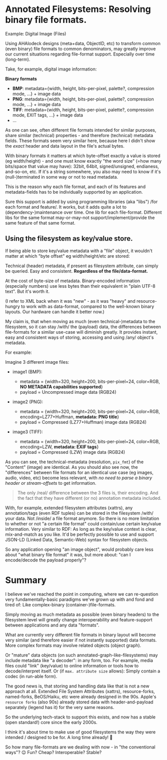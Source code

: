 # Annotated Filesystems: Resolving binary file formats.

Example: Digital Image (Files)

Using AHAlodeck designs (meta+data, ObjectID, etc) to transform common (even binary) file formats to common denominators, may greatly improve our current situations regarding file-format support. Especially over time (long-term).



Take, for example, digital image information:

**Binary formats**

  * **BMP**: metadata={width, height, bits-per-pixel, palette?, compression mode, ...} + image data
  * **PNG**: metadata={width, height, bits-per-pixel, palette?, compression mode, ...} + image data
  * **TIFF**: metadata={width, height, bits-per-pixel, palette?, compression mode, EXIT tags, ...} + image data
  * ...

As one can see, often different file formats intended for similar purposes, share similar (technical) properties - and therefore (technical) metadata fields. These formats seem very similar here, because here I didn't show the *exact* header and data layout in the file's actual bytes.

With binary formats it matters at which byte-offset exactly a value is stored (eg width/height) - and one must know exactly "the word size" (=how many bits/space that value may have): 32bit, 64bit, signed/unsigned, endianess, and-so-on, etc.
If it's a string somewhere, you also may need to know if it's (null-)terminated in some way or not to read metadata.

This is the reason why each file format, and each of its features and metadata-fields has to be individually supported by an application.

Sure this support is added by using programming libraries (aka "libs") /for each format and feature/.
It works, but it adds quite a lot to (dependency-)maintenance over time.
One lib for each file-format. Different libs for the same format may-or-may-not support/implement/provide the same feature of that same format.


## Using the filesystem as key/value store.

If being able to store key/value metadata with a "file" object, it wouldn't matter at which "byte offset" eg width/height/etc are stored:

Technical (header) metadata, if present as filesystem attribute, can simply be queried. Easy and consistent.
**Regardless of the file/data-format.**

At the cost of byte-size of metadata.
Binary-encoded information (especially numbers) use less bytes than their equivalent in "plain UTF-8 text".
But it's worth it.

(I refer to XML back when it was "new" - as it was "heavy" and resource-hungry to work with as data-format, compared to the well-known binary layouts. Our hardware can handle it better now.)


My claim is, that when moving as much (even technical-)metadata to the filesystem, so it can stay /with/ the (payload) data, the differences between file-formats for a similar use-case will diminish greatly.
It provides instant, easy and consistent ways of storing, accessing and using /any/ object's metadata.

For example:

Imagine 3 different image files:

  * image1 (BMP):
    * metadata = {width=320, height=200, bits-per-pixel=24, color=RGB, **NO METADATA capabilities supported**}
    * payload = Uncompressed image data (RGB24)

  * image2 (PNG):
    * metadata = {width=320, height=200, bits-per-pixel=24, color=RGB, encoding=LZ77+Huffman, **metadata: PNG title**}
    * payload = Compressed (LZ77+Huffman) image data (RGB24)

  * image3 (TIFF):
    * metadata = {width=320, height=200, bits-per-pixel=24, color=RGB, encoding=LZW, **metadata: EXIF tags**}
    * payload = Compressed (LZW) image data (RGB24)


As you can see, the technical-metadata (resolution, `pix_fmt`) of the "Content" (image) are identical.
As you should also see now, the "differences" between file formats for an identical use case (eg images, audio, video, etc) become less relevant, with *no need to parse a binary header or stream-offsets* to get information.

> The only /real/ difference between the 3 files is, their encoding.
> And the fact that they have different (or no) annotation metadata included.

With, for example, extended filesystem attributes (xattrs), any annotation/tags (even RDF tuples) can be stored in the filesystem /with/ your data.
Not /inside/ a file format anymore.
So there is no more limitation to whether or not "a certain file format" could contain/use certain key/value information.
Very similar to RDF: As long as the key/value context is clear, mix-and-match as you like.
It'd be perfectly possible to use and support JSON-LD (Linked Data, Semantic-Web) syntax for filesystem objects.

So any application opening "an image object", would probably care less about "what binary file format" it was, but more about: "can I encode/decode the payload properly"?


# Summary

I believe we've reached the point in computing, where we can re-question very fundamentally-basic paradigms we've grown up with and fond and tired of: Like complex-binary (container-)file-formats.

Simply moving as much metadata as possible (even binary headers) to the filesystem level will greatly change interoperability and feature-support between applications and any data "formats".


What are currently very different file formats in binary layout will become very similar (and therefore easier if not instantly supported) data formats. More complex formats may involve related objects (object graph).

Or "mature" data objects (on such annotated-graph-like-filesystems) may include metadata like "a decoder": in any form, too.
For example, media files could "link" (key/value) to online information or tools how to decode/interpret itself.
Or (if `max. attribute size` allows): Simply contain a codec (in run-able form).


The good news is, that storing and handling data like that is not a new approach at all.
Extended File System Attributes (xattrs), resource-forks, named-forks, BeOS/Haiku, etc were already designed in the 90s.
Apple's `resource forks` (also 90s) already stored data with header-and-payload separately (legend has it) for the very same reasons.

So the underlying tech-stack to support this exists, and now has a stable (open standard!) core since the early 2000s.

I think it's about time to make use of good filesystems the way they were intended / designed to be for.
A long time already! 🌈️



So how many file-formats are we dealing with now - in "the conventional ways"? 😉️
Fun?
Cheap?
Interoperable?
Stable?
